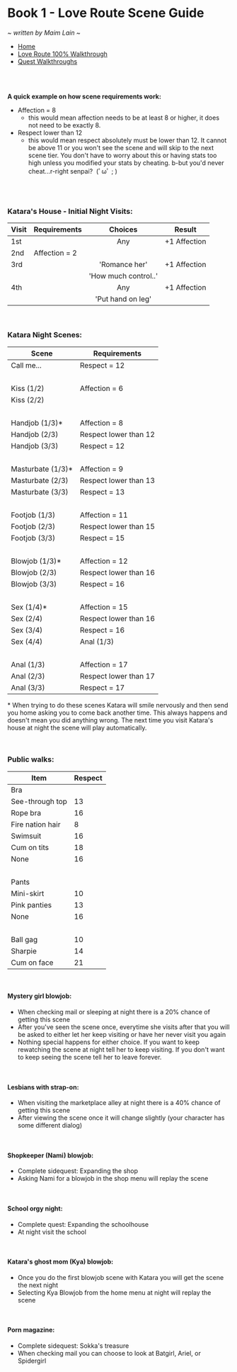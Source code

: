 # Book 1 - Love Route Scene Guide
*\~ written by Maim Lain \~*

- [Home](https://github.com/maim-lain/fourelements/blob/master/book-1/home.md)  
- [Love Route 100% Walkthrough](https://github.com/maim-lain/fourelements/blob/master/book-1/loveroute.md)  
- [Quest Walkthroughs](https://github.com/maim-lain/fourelements/blob/master/book-1/questwalk.md)  

<br>
<br>

**A quick example on how scene requirements work:**  
- Affection = 8
  - this would mean affection needs to be at least 8 or higher, it does not need to be exactly 8.
- Respect lower than 12
  - this would mean respect absolutely must be lower than 12. It cannot be above 11 or you won't see the scene and will skip to the next scene tier. You don't have to worry about this or having stats too high unless you modified your stats by cheating. b-but you'd never cheat...r-right senpai?&nbsp; (ﾟωﾟ ; ) 

<br>
<br>

### Katara's House - Initial Night Visits:
Visit | Requirements | Choices | Result
--- | --- | :---: | ---
1st | &nbsp; | Any | +1 Affection
2nd | Affection = 2 | &nbsp; | &nbsp;
3rd | &nbsp; | 'Romance her' | +1 Affection
&nbsp; | &nbsp; | 'How much control..' | &nbsp;
4th | &nbsp; | Any | +1 Affection
&nbsp; | &nbsp; | 'Put hand on leg' | &nbsp;

<br>

### Katara Night Scenes:
Scene | Requirements
--- | ---
Call me... | Respect = 12
&nbsp; | &nbsp;
Kiss (1/2) | Affection = 6
Kiss (2/2) | &nbsp;
&nbsp; | &nbsp;
Handjob (1/3)* | Affection = 8
Handjob (2/3) | Respect lower than 12
Handjob (3/3) | Respect = 12
&nbsp; | &nbsp;
Masturbate (1/3)* | Affection = 9
Masturbate (2/3) | Respect lower than 13
Masturbate (3/3) | Respect = 13
&nbsp; | &nbsp;
Footjob (1/3) | Affection = 11
Footjob (2/3) | Respect lower than 15
Footjob (3/3) | Respect = 15
&nbsp; | &nbsp;
Blowjob (1/3)* | Affection = 12
Blowjob (2/3) | Respect lower than 16
Blowjob (3/3) | Respect = 16
&nbsp; | &nbsp;
Sex (1/4)* | Affection = 15
Sex (2/4) | Respect lower than 16
Sex (3/4) | Respect = 16
Sex (4/4) | Anal (1/3)
&nbsp; | &nbsp;
Anal (1/3) | Affection = 17
Anal (2/3) | Respect lower than 17
Anal (3/3) | Respect = 17

\* When trying to do these scenes Katara will smile nervously and then send you home asking you to come back another time. This always happens and doesn't mean you did anything wrong. The next time you visit Katara's house at night the scene will play automatically.

<br>

### Public walks:
Item | Respect
--- | ---
Bra | &nbsp;
See-through top | 13
Rope bra | 16
Fire nation hair | 8
Swimsuit | 16
Cum on tits | 18
None | 16
&nbsp; | &nbsp;
Pants | &nbsp;
Mini-skirt | 10
Pink panties | 13
None | 16
&nbsp; | &nbsp;
Ball gag |10
Sharpie | 14
Cum on face | 21

<br>

#### Mystery girl blowjob:
- When checking mail or sleeping at night there is a 20% chance of getting this scene
- After you've seen the scene once, everytime she visits after that you will be asked to either let her keep visiting or have her never visit you again
- Nothing special happens for either choice. If you want to keep rewatching the scene at night tell her to keep visiting. If you don't want to keep seeing the scene tell her to leave forever.

<br>

#### Lesbians with strap-on:
- When visiting the marketplace alley at night there is a 40% chance of getting this scene
- After viewing the scene once it will change slightly (your character has some different dialog)

<br>

#### Shopkeeper (Nami) blowjob:
- Complete sidequest: Expanding the shop
- Asking Nami for a blowjob in the shop menu will replay the scene

<br>

#### School orgy night:
- Complete quest: Expanding the schoolhouse
- At night visit the school

<br>

#### Katara's ghost mom (Kya) blowjob:
- Once you do the first blowjob scene with Katara you will get the scene the next night
- Selecting Kya Blowjob from the home menu at night will replay the scene

<br>

#### Porn magazine:
- Complete sidequest: Sokka's treasure
- When checking mail you can choose to look at Batgirl, Ariel, or Spidergirl

